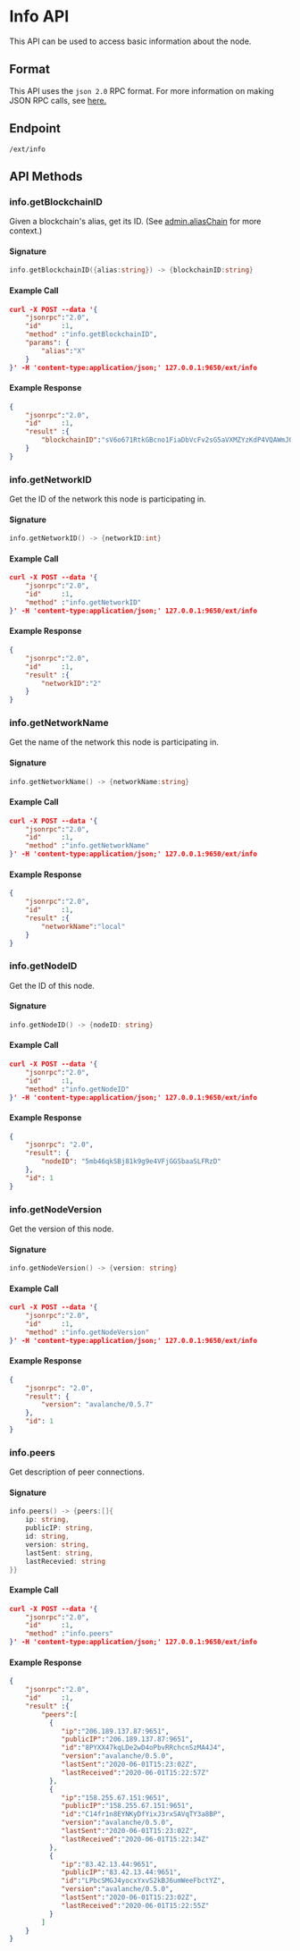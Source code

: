 # Info API

This API can be used to access basic information about the node.

## Format

This API uses the `json 2.0` RPC format. For more information on making JSON RPC calls, see [here.](./issuing-api-calls.md)

## Endpoint

```http
/ext/info
```

## API Methods

### info.getBlockchainID

Given a blockchain's alias, get its ID. (See [admin.aliasChain](./admin.md#adminaliaschain) for more context.)

#### Signature

```go
info.getBlockchainID({alias:string}) -> {blockchainID:string}
```

#### Example Call

```json
curl -X POST --data '{
    "jsonrpc":"2.0",
    "id"     :1,
    "method" :"info.getBlockchainID",
    "params": {
        "alias":"X"
    }
}' -H 'content-type:application/json;' 127.0.0.1:9650/ext/info
```

#### Example Response

```json
{
    "jsonrpc":"2.0",
    "id"     :1,
    "result" :{
        "blockchainID":"sV6o671RtkGBcno1FiaDbVcFv2sG5aVXMZYzKdP4VQAWmJQnM"
    }
}
```

### info.getNetworkID

Get the ID of the network this node is participating in.

#### Signature 

```go
info.getNetworkID() -> {networkID:int}
```

#### Example Call

```json
curl -X POST --data '{
    "jsonrpc":"2.0",
    "id"     :1,
    "method" :"info.getNetworkID"
}' -H 'content-type:application/json;' 127.0.0.1:9650/ext/info
```

#### Example Response

```json
{
    "jsonrpc":"2.0",
    "id"     :1,
    "result" :{
        "networkID":"2"
    }
}
```

### info.getNetworkName

Get the name of the network this node is participating in.

#### Signature 

```go
info.getNetworkName() -> {networkName:string}
```

#### Example Call

```json
curl -X POST --data '{
    "jsonrpc":"2.0",
    "id"     :1,
    "method" :"info.getNetworkName"
}' -H 'content-type:application/json;' 127.0.0.1:9650/ext/info
```

#### Example Response

```json
{
    "jsonrpc":"2.0",
    "id"     :1,
    "result" :{
        "networkName":"local"
    }
}
```

### info.getNodeID

Get the ID of this node.

#### Signature

```go
info.getNodeID() -> {nodeID: string}
```

#### Example Call

```json
curl -X POST --data '{
    "jsonrpc":"2.0",
    "id"     :1,
    "method" :"info.getNodeID"
}' -H 'content-type:application/json;' 127.0.0.1:9650/ext/info
```

#### Example Response

```json
{
    "jsonrpc": "2.0",
    "result": {
        "nodeID": "5mb46qkSBj81k9g9e4VFjGGSbaaSLFRzD"
    },
    "id": 1
}
```

### info.getNodeVersion

Get the version of this node.

#### Signature

```go
info.getNodeVersion() -> {version: string}
```

#### Example Call

```json
curl -X POST --data '{
    "jsonrpc":"2.0",
    "id"     :1,
    "method" :"info.getNodeVersion"
}' -H 'content-type:application/json;' 127.0.0.1:9650/ext/info
```

#### Example Response

```json
{
    "jsonrpc": "2.0",
    "result": {
        "version": "avalanche/0.5.7"
    },
    "id": 1
}
```

<!-- TODO put this back once isBootstrapped is in an official release
### info.isBootstrapped

Check whether a given chain is done bootstrapping

#### Signature

```go
info.isBootstrapped(chain: string) -> {isBootstrapped: bool}
```

* `chain` is the ID or alias of a chain

#### Example Call

```json
curl -X POST --data '{
    "jsonrpc":"2.0",
    "id"     :1,
    "method" :"info.isBootstrapped",
    "params": {
        "chain":"X"
    }
}' -H 'content-type:application/json;' 127.0.0.1:9650/ext/info
```

#### Example Response

```json
{
    "jsonrpc": "2.0",
    "result": {
        "isBootstrapped": true
    },
    "id": 1
}
```
-->

### info.peers

Get description of peer connections.

#### Signature 

```go
info.peers() -> {peers:[]{
    ip: string,
    publicIP: string,
    id: string,
    version: string,
    lastSent: string,
    lastRecevied: string
}}
```

#### Example Call

```json
curl -X POST --data '{
    "jsonrpc":"2.0",
    "id"     :1,
    "method" :"info.peers"
}' -H 'content-type:application/json;' 127.0.0.1:9650/ext/info
```

#### Example Response

```json
{
    "jsonrpc":"2.0",
    "id"     :1,
    "result" :{
        "peers":[
          {
             "ip":"206.189.137.87:9651",
             "publicIP":"206.189.137.87:9651",
             "id":"8PYXX47kqLDe2wD4oPbvRRchcnSzMA4J4",
             "version":"avalanche/0.5.0",
             "lastSent":"2020-06-01T15:23:02Z",
             "lastReceived":"2020-06-01T15:22:57Z"
          },
          {
             "ip":"158.255.67.151:9651",
             "publicIP":"158.255.67.151:9651",
             "id":"C14fr1n8EYNKyDfYixJ3rxSAVqTY3a8BP",
             "version":"avalanche/0.5.0",
             "lastSent":"2020-06-01T15:23:02Z",
             "lastReceived":"2020-06-01T15:22:34Z"
          },
          {
             "ip":"83.42.13.44:9651",
             "publicIP":"83.42.13.44:9651",
             "id":"LPbcSMGJ4yocxYxvS2kBJ6umWeeFbctYZ",
             "version":"avalanche/0.5.0",
             "lastSent":"2020-06-01T15:23:02Z",
             "lastReceived":"2020-06-01T15:22:55Z"
          }
        ]
    }
}
```